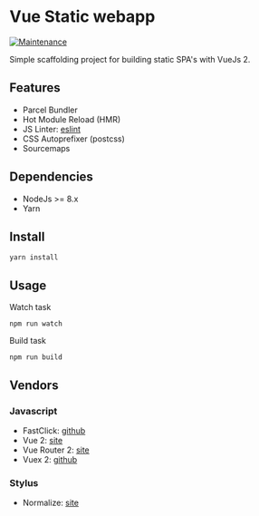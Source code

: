 Vue Static webapp
=================

[![Maintenance](https://img.shields.io/badge/maintained%3F-yes-green.svg)](https://github.com/npulidom/vue-webapp/graphs/commit-activity)

Simple scaffolding project for building static SPA's with VueJs 2.

## Features

- Parcel Bundler
- Hot Module Reload (HMR)
- JS Linter: [eslint](http://eslint.org/)
- CSS Autoprefixer (postcss)
- Sourcemaps

## Dependencies

- NodeJs >= 8.x
- Yarn

## Install
```
yarn install
```

## Usage

Watch task
```
npm run watch
```

Build task
```
npm run build
```

## Vendors

### Javascript

- FastClick: [github](https://github.com/ftlabs/fastclick)
- Vue 2: [site](https://vuejs.org/)
- Vue Router 2: [site](http://router.vuejs.org/)
- Vuex 2: [github](https://github.com/vuejs/vuex)

### Stylus

- Normalize: [site](https://necolas.github.io/normalize.css/)

